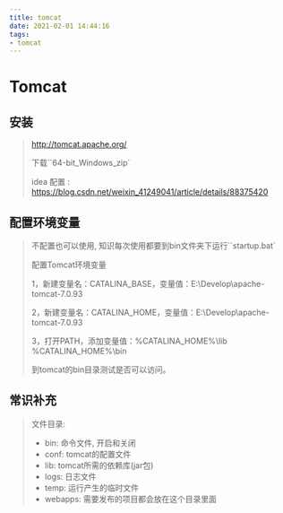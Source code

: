 ```yaml
---
title: tomcat
date: 2021-02-01 14:44:16
tags:
- tomcat
---
```


# Tomcat

## 安装

> <http://tomcat.apache.org/>
>
> 下载``64-bit_Windows_zip`
>
> idea 配置 : <https://blog.csdn.net/weixin_41249041/article/details/88375420>

## 配置环境变量

> 不配置也可以使用, 知识每次使用都要到bin文件夹下运行``startup.bat`
>
> 配置Tomcat环境变量
>
> 1，新建变量名：CATALINA_BASE，变量值：E:\Develop\apache-tomcat-7.0.93
>
> 2，新建变量名：CATALINA_HOME，变量值：E:\Develop\apache-tomcat-7.0.93
>
> 3，打开PATH，添加变量值：%CATALINA_HOME%\lib  %CATALINA_HOME%\bin
>
> 到tomcat的bin目录测试是否可以访问。  

## 常识补充

> 文件目录:
>
> - bin: 命令文件, 开启和关闭
> - conf: tomcat的配置文件
> - lib: tomcat所需的依赖库(jar包)
> - logs: 日志文件
> - temp: 运行产生的临时文件
> - webapps: 需要发布的项目都会放在这个目录里面
